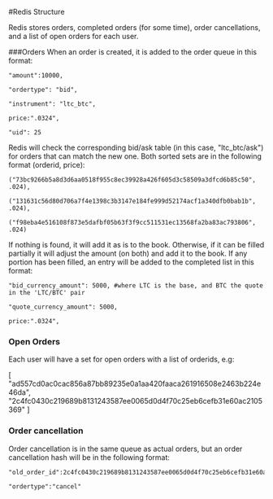 #Redis Structure

Redis stores orders, completed orders (for some time), order cancellations, and a list of open orders for each user. 

###Orders
When an order is created, it is added to the order queue in this format:



	"amount":10000,

	"ordertype": "bid",

	"instrument": "ltc_btc",

	price:".0324",

	"uid": 25

Redis will check the corresponding bid/ask table (in this case, "ltc_btc/ask") for orders that can
match the new one. Both sorted sets are in the following format (orderid, price):


	("73bc9266b5a8d3d6aa0518f955c8ec39928a426f605d3c58509a3dfcd6b85c50", .024),

	("131631c56d80d706a7f4e1398c3b3147e184fe999d52174acf1a340dfb0bab1b", .024),

	("f98eba4e516108f873e5dafbf05b63f3f9cc511531ec13568fa2ba83ac793806", .024)

If nothing is found, it will add it as is to the book. Otherwise, if it can be filled partially it will adjust the amount (on both) and add it to the book. If any portion has been filled, an entry will be added to the completed list in this format:


	"bid_currency_amount": 5000, #where LTC is the base, and BTC the quote in the 'LTC/BTC' pair

	"quote_currency_amount": 5000,

	price:".0324",


### Open Orders
Each user will have a set for open orders with a list of orderids, e.g:

[
"ad557cd0ac0cac856a87bb89235e0a1aa420faaca261916508e2463b224e46da", 
"2c4fc0430c219689b8131243587ee0065d0d4f70c25eb6cefb31e60ac2105369"
]

### Order cancellation
Order cancellation is in the same queue as actual orders, but an order cancellation hash will be in the following format:


	"old_order_id":2c4fc0430c219689b8131243587ee0065d0d4f70c25eb6cefb31e60ac2105369,

	"ordertype":"cancel"
